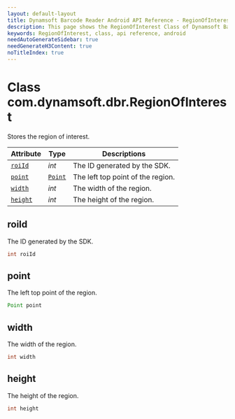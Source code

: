 ```yaml
---
layout: default-layout
title: Dynamsoft Barcode Reader Android API Reference - RegionOfInterest Class
description: This page shows the RegionOfInterest Class of Dynamsoft Barcode Reader for Android SDK.
keywords: RegionOfInterest, class, api reference, android
needAutoGenerateSidebar: true
needGenerateH3Content: true
noTitleIndex: true
---
```


# Class com.dynamsoft.dbr.RegionOfInterest

Stores the region of interest.  

| Attribute | Type | Descriptions |
|---------- | ---- | ------------ |
| [`roiId`](#roiid) | *int* | The ID generated by the SDK. |
| [`point`](#point) | [`Point`](auxiliary-Point.md) | The left top point of the region. |
| [`width`](#width) | *int* | The width of the region. |
| [`height`](#height) | *int* | The height of the region. |

## roiId

The ID generated by the SDK.

```java
int roiId
```

## point

The left top point of the region.

```java
Point point
```

## width

The width of the region.

```java
int width
```

## height

The height of the region.

```java
int height
```
